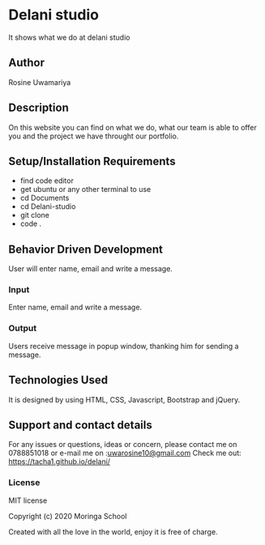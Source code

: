 # Delani studio

It shows what we do at delani studio

## Author

Rosine Uwamariya

## Description

On this website you can find on what we do, what our team is able to offer you and the project we have throught our portfolio.

## Setup/Installation Requirements

* find code editor
* get ubuntu or any other terminal to use
* cd Documents
* cd Delani-studio
* git clone
* code .

## Behavior Driven Development

User will enter name, email and write a message.

### Input

Enter name, email and write a message.

### Output

Users receive message in popup window, thanking him for sending a message.

## Technologies Used

It is designed by using HTML, CSS, Javascript, Bootstrap and jQuery.

## Support and contact details

For any issues or questions, ideas or concern, please contact me on 0788851018 or e-mail me on :uwarosine10@gmail.com
Check me out: https://tacha1.github.io/delani/

### License

MIT license

Copyright (c) 2020 Moringa School

Created with all the love in the world, enjoy it is free of charge.
